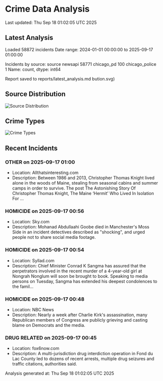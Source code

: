 # Crime Data Analysis
Last updated: Thu Sep 18 01:02:05 UTC 2025

## Latest Analysis

Loaded 58872 incidents
Date range: 2024-01-01 00:00:00 to 2025-09-17 01:00:00

Incidents by source:
source
newsapi           58771
chicago_pd          100
chicago_police        1
Name: count, dtype: int64

Report saved to reports/latest_analysis.md
bution.svg)

## Source Distribution
![Source Distribution](images/source_distribution.svg)

## Crime Types
![Crime Types](images/crime_types.svg)

## Recent Incidents

### OTHER on 2025-09-17 01:00
- Location: Allthatsinteresting.com
- Description: Between 1986 and 2013, Christopher Thomas Knight lived alone in the woods of Maine, stealing from seasonal cabins and summer camps in order to survive.
The post The Astonishing Story Of Christopher Thomas Knight, The Maine ‘Hermit’ Who Lived In Isolation For …


### HOMICIDE on 2025-09-17 00:56
- Location: Sky.com
- Description: Mohanad Abdullaahi Goobe died in Manchester's Moss Side in an incident detectives described as "shocking", and urged people not to share social media footage.


### HOMICIDE on 2025-09-17 00:54
- Location: Syllad.com
- Description: Chief Minister Conrad K Sangma has assured that the perpetrators involved in the recent murder of a 4-year-old girl at Nongrah Nonglum will soon be brought to book. Speaking to media persons on Tuesday, Sangma has extended his deepest condolences to the famil…


### HOMICIDE on 2025-09-17 00:48
- Location: NBC News
- Description: Nearly a week after Charlie Kirk's assassination, many Republican members of Congress are publicly grieving and casting blame on Democrats and the media.


### DRUG RELATED on 2025-09-17 00:45
- Location: fox6now.com
- Description: A multi-jurisdiction drug interdiction operation in Fond du Lac County led to dozens of recent arrests, multiple drug seizures and traffic citations, authorities said.

Analysis generated at: Thu Sep 18 01:02:05 UTC 2025
